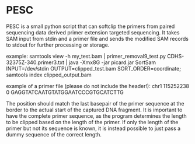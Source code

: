 # PESC
PESC is a small python script that can softclip the primers from paired sequencing data derived primer extension targeted sequencing.
It takes SAM input from stdin and a primer file and sends the modified SAM records to stdout for further processing or storage.

example: samtools view -h my_test.bam | primer_removal9_test.py CDHS-32375Z-340.primer3.txt | 
java -Xmx8G -jar picard.jar SortSam INPUT=/dev/stdin OUTPUT=clipped_test.bam SORT_ORDER=coordinate; samtools index clipped_output.bam

example of a primer file (please do not include the header!):
<chromosome>  <position>  <strand>  <primer sequence>
chr1	115252238	0	GAGGTATCAATGTATGGAATCCCGTGCATCTTG

The position should match the last basepair of the primer sequence at the border to the actual start of the captured DNA fragment. It is important to have the complete primer sequence, as the program determines the length to be clipped based on the length of the primer. If only the length of the primer but not its sequence is known, it is instead possible to just pass a dummy sequence of the correct length.
